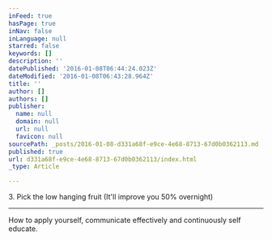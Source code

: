 ```yaml
---
inFeed: true
hasPage: true
inNav: false
inLanguage: null
starred: false
keywords: []
description: ''
datePublished: '2016-01-08T06:44:24.023Z'
dateModified: '2016-01-08T06:43:28.964Z'
title: ''
author: []
authors: []
publisher:
  name: null
  domain: null
  url: null
  favicon: null
sourcePath: _posts/2016-01-08-d331a68f-e9ce-4e68-8713-67d0b0362113.md
published: true
url: d331a68f-e9ce-4e68-8713-67d0b0362113/index.html
_type: Article

---
```

3\. Pick the low hanging fruit (It'll improve you 50% overnight)

****

How to apply yourself, communicate effectively and continuously self educate.